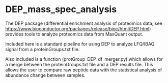 # DEP_mass_spec_analysis

The DEP package (differential enrichment analysis of proteomics data, see https://www.bioconductor.org/packages/release/bioc/html/DEP.html) provides tools to analyze proteomics data from MaxQuant output.

Included here is a standard pipeline for using DEP to analyze LFQ/IBAQ signal from a proteinGroups.txt file.

Also included is a function (protGroup_DEP_df_merger.py) which allows for a merge between the proteinGroups.txt file and a DEP results file. This allows the user to compare raw peptide data with the statistical analysis of abundance change between samples.


